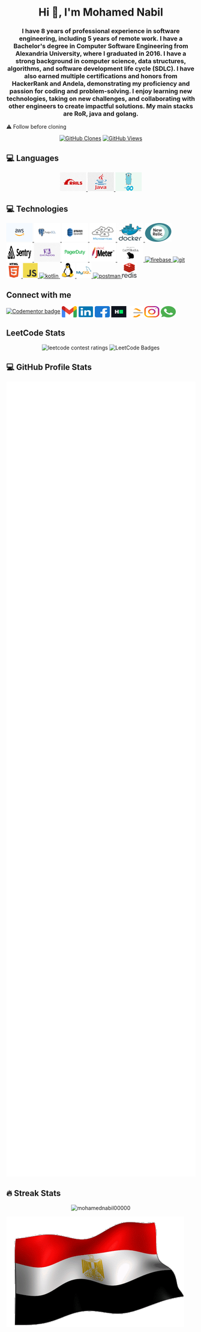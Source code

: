


<h1 align="center">Hi 👋, I'm Mohamed Nabil</h1>
<h3 align="center">I have 8 years of professional experience in software engineering, including 5 years of remote work. I have a Bachelor's degree in Computer Software Engineering from Alexandria University, where I graduated in 2016. I have a strong background in computer science, data structures, algorithms, and software development life cycle (SDLC). I have also earned multiple certifications and honors from HackerRank and Andela, demonstrating my proficiency and passion for coding and problem-solving. I enjoy learning new technologies, taking on new challenges, and collaborating with other engineers to create impactful solutions. My main stacks are RoR, java and golang.
</h3>


<span align="center">
⚠️ Follow before cloning

 
[![GitHub Clones](https://img.shields.io/badge/dynamic/json?color=success&label=Clone&query=count&url=https://gist.githubusercontent.com/mohamednabil00000/e4119240fabc54ffb5f068609ceea856/raw/clone.json&logo=github)](https://github.com/MShawon/github-clone-count-badge)
[![GitHub Views](https://img.shields.io/badge/dynamic/json?color=success&label=views&query=count&url=https://gist.githubusercontent.com/mohamednabil00000/e4119240fabc54ffb5f068609ceea856/raw/views.json&logo=github)](https://github.com/mohamednabil00000/mohamednabil00000)
 
</span>
 
## 💻 Languages
<p align="center">
	<a href="https://www.ruby-lang.org/en/"> <img src="/images/programming_languages/ruby_on_rails.png" alt="rubyonrails" width="70" height="50"/> </a>
	<a href="https://www.java.com/en/"> <img src="/images/programming_languages/java.jpeg" alt="java" width="70" height="50"/> </a> 
	<a href="https://go.dev/"> <img src="/images/programming_languages/golang.png" alt="golang" width="70" height="50"/> </a> 
</p>

## 💻 Technologies
<p align="left">
<a href="https://aws.amazon.com/"> <img src="/images/technologies/aws.png" alt="aws" width="70" height="50"/> </a> 
<a href="https://www.postgresql.org/"> <img src="/images/technologies/postgres.png" alt="postgres" width="70" height="50"/> </a> 
<a href="https://aws.amazon.com/pm/dynamodb"> <img src="/images/technologies/dynamodb.png" alt="dynamodb" width="70" height="50"/> </a> 
<a href="https://microservices.io/"> <img src="/images/technologies/microservices.jpeg" alt="microservices" width="70" height="50"/> </a> 
<a href="https://www.docker.com/"> <img src="/images/technologies/docker.png" alt="docker" width="70" height="50"/> </a> 
<a href="https://newrelic.com/"> <img src="/images/technologies/newrelic.png" alt="newrelic" width="70" height="50"/> </a> 
<a href="https://sentry.io/branding/"> <img src="/images/technologies/sentry.png" alt="sentry" width="70" height="50"/> </a> 
<a href="https://www.datadoghq.com/"> <img src="/images/technologies/datadog.jpg" alt="datadog" width="70" height="50"/> </a> 
<a href="https://www.pagerduty.com/"> <img src="/images/technologies/pagerduty.png" alt="pagerduty" width="70" height="50"/> </a> 
<a href="https://jmeter.apache.org/"> <img src="/images/technologies/jmeter.webp" alt="jmeter" width="70" height="50"/> </a> 
<a href="https://teamcapybara.github.io/capybara/"> <img src="/images/technologies/capybara.png" alt="capybara" width="70" height="50"/> </a> 
<a href="https://firebase.google.com/" target="_blank" rel="noreferrer"> <img src="https://www.vectorlogo.zone/logos/firebase/firebase-icon.svg" alt="firebase" width="70" height="50"/> </a> 
<a href="https://git-scm.com/" target="_blank" rel="noreferrer"> <img src="https://www.vectorlogo.zone/logos/git-scm/git-scm-icon.svg" alt="git" width="40" height="40"/> </a> 
<a href="https://www.w3.org/html/" target="_blank" rel="noreferrer"> <img src="https://raw.githubusercontent.com/devicons/devicon/master/icons/html5/html5-original-wordmark.svg" alt="html5" width="40" height="40"/> </a> 
<a href="https://developer.mozilla.org/en-US/docs/Web/JavaScript" target="_blank" rel="noreferrer"> <img src="https://raw.githubusercontent.com/devicons/devicon/master/icons/javascript/javascript-original.svg" alt="javascript" width="40" height="40"/> </a> 
<a href="https://kotlinlang.org" target="_blank" rel="noreferrer"> <img src="https://www.vectorlogo.zone/logos/kotlinlang/kotlinlang-icon.svg" alt="kotlin" width="40" height="40"/> </a> 
<a href="https://www.linux.org/" target="_blank" rel="noreferrer"> <img src="https://raw.githubusercontent.com/devicons/devicon/master/icons/linux/linux-original.svg" alt="linux" width="40" height="40"/> </a> 
<a href="https://www.mysql.com/" target="_blank" rel="noreferrer"> <img src="https://raw.githubusercontent.com/devicons/devicon/master/icons/mysql/mysql-original-wordmark.svg" alt="mysql" width="40" height="40"/> </a>  
<a href="https://postman.com" target="_blank" rel="noreferrer"> <img src="https://www.vectorlogo.zone/logos/getpostman/getpostman-icon.svg" alt="postman" width="40" height="40"/> </a> 
<a href="https://redis.io" target="_blank" rel="noreferrer"> <img src="https://raw.githubusercontent.com/devicons/devicon/master/icons/redis/redis-original-wordmark.svg" alt="redis" width="40" height="40"/> </a> </p>

##  Connect with me

<p align="left">

<a href="https://www.codementor.io/@mohamedn00000?refer=badge"><img src="https://www.codementor.io/m-badges/mohamedn00000/find-me-on-cm-b.svg" alt="Codementor badge"></a>
<a href="https://mail.google.com/mail/?view=cm&fs=1&to=mohamednabil00000@gmail.com" target="blank"><img align="center" src="/images/social/gmail.webp" alt="m-nabil-a184125b" height="30" width="40" /></a>
<a href="https://www.linkedin.com/in/m-nabil-a184125b/" target="blank"><img align="center" src="/images/social/linkedin.svg" alt="m-nabil-a184125b" height="30" width="40" /></a>
<a href="https://www.facebook.com/mohamednabil00000" target="blank"><img align="center" src="/images/social/facebook.svg" alt="mohamednabil00000" height="30" width="40" /></a>
<a href="https://www.hackerrank.com/profile/mohamednabil4186" target="blank"><img align="center" src="/images/social/hackerrank.svg" alt="mohamednabil4186" height="30" width="40" /></a>
<a href="https://leetcode.com/mohamednabil00000/" target="blank"><img align="center" src="/images/social/leet-code.svg" alt="mohamednabil00000" height="30" width="40" /></a>
<a href="https://www.instagram.com/mohamednabil00000" target="blank"><img align="center" src="/images/social/instagram.svg" alt="mohamednabil00000" height="30" width="40" /></a>
<a href="https://wa.me/201022732119" target="blank"><img align="center" src="/images/social/whatsapp.svg" alt="01022732119" height="30" width="40" /></a>


</p>

## LeetCode Stats
<p align="center">
  <img src="https://leetcard.jacoblin.cool/mohamednabil00000?ext=contest&theme=unicorn" alt="leetcode contest ratings" />
  <img src="https://leetcode-badge-showcase.vercel.app/api?username=mohamednabil00000" alt="LeetCode Badges"/>
</p>

 
## 💻 GitHub Profile Stats

<p align="center">
	<img width="625em" src="./github-metrics.svg" />
</p>



## 🔥 Streak Stats
	
<p align="center"><img src="https://github-readme-streak-stats.herokuapp.com/?user=mohamednabil00000&theme=tokyonight_duo" alt="mohamednabil00000"  /></p>


<p><img src="/images/egypt.gif" /></p>
	
